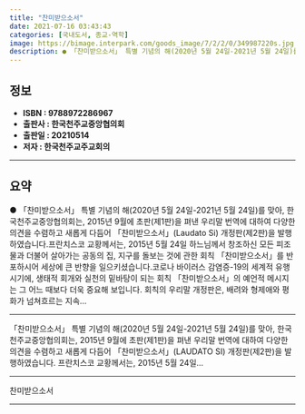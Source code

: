 ```yaml
---
title: "찬미받으소서"
date: 2021-07-16 03:43:43
categories: [국내도서, 종교-역학]
image: https://bimage.interpark.com/goods_image/7/2/2/0/349987220s.jpg
description: ● 「찬미받으소서」 특별 기념의 해(2020년 5월 24일-2021년 5월 24일)를 맞아, 한국천주교중앙협의회는, 2015년 9월에 초판(제1판)을 펴낸 우리말 번역에 대하여 다양한 의견을 수렴하고 새롭게 다듬어 「찬미받으소서」(Laudato Si) 개정판(제2판)을 발행하였습니다.
---
```


## **정보**

- **ISBN : 9788972286967**
- **출판사 : 한국천주교중앙협의회**
- **출판일 : 20210514**
- **저자 : 한국천주교주교회의**

------



## **요약**

●  「찬미받으소서」 특별 기념의 해(2020년 5월 24일-2021년 5월 24일)를 맞아, 한국천주교중앙협의회는, 2015년 9월에 초판(제1판)을 펴낸 우리말 번역에 대하여 다양한 의견을 수렴하고 새롭게 다듬어 「찬미받으소서」(Laudato Si) 개정판(제2판)을 발행하였습니다.프란치스코 교황께서는, 2015년 5월 24일 하느님께서 창조하신 모든 피조물과 더불어 살아가는 공동의 집, 지구를 돌보는 것에 관한 회칙 「찬미받으소서」를 반포하시어 세상에 큰 반향을 일으키셨습니다.코로나 바이러스 감염증-19의 세계적 유행 시기에, 생태적 회개와 실천의 밑바탕이 되는 회칙 「찬미받으소서」의 예언적 메시지는 그 어느 때보다 더욱 중요해 보입니다. 회칙의 우리말 개정판은, 배려와 형제애와 평화가 넘쳐흐르는 지속...

------

「찬미받으소서」 특별 기념의 해(2020년 5월 24일-2021년 5월 24일)를 맞아, 한국천주교중앙협의회는, 2015년 9월에 초판(제1판)을 펴낸 우리말 번역에 대하여 다양한 의견을 수렴하고 새롭게 다듬어 「찬미받으소서」(LAUDATO SI) 개정판(제2판)을 발행하였습니다.
프란치스코 교황께서는, 2015년 5월 24일... 

------


찬미받으소서 

------


